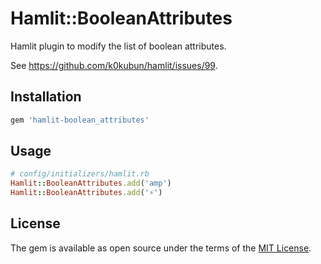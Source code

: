 # Hamlit::BooleanAttributes

Hamlit plugin to modify the list of boolean attributes.

See https://github.com/k0kubun/hamlit/issues/99.

## Installation

```rb
gem 'hamlit-boolean_attributes'
```

## Usage

```rb
# config/initializers/hamlit.rb
Hamlit::BooleanAttributes.add('amp')
Hamlit::BooleanAttributes.add('⚡')
```

## License

The gem is available as open source under the terms of the [MIT License](http://opensource.org/licenses/MIT).
